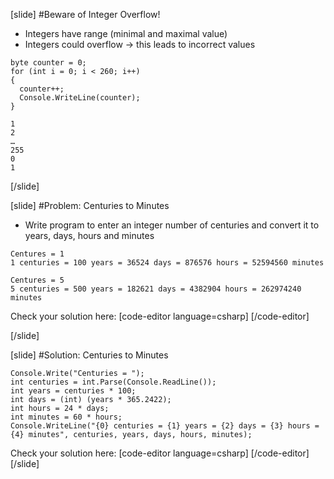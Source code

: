[slide]
#Beware of Integer Overflow!
- Integers have range (minimal and maximal value)
- Integers could overflow -> this leads to incorrect values
```
byte counter = 0;
for (int i = 0; i < 260; i++)
{
  counter++;
  Console.WriteLine(counter);
}

```

```
1
2
…
255
0
1
```
[/slide]

[slide]
#Problem: Centuries to Minutes
- Write program to enter an integer number of centuries and convert it to years, days, hours and minutes
```
Centures = 1
1 centuries = 100 years = 36524 days = 876576 hours = 52594560 minutes
```

```
Centures = 5
5 centuries = 500 years = 182621 days = 4382904 hours = 262974240 minutes
```
Check your solution here: 
[code-editor language=csharp]
[/code-editor]


[/slide]

[slide]
#Solution: Centuries to Minutes
```
Console.Write("Centuries = ");
int centuries = int.Parse(Console.ReadLine());
int years = centuries * 100;
int days = (int) (years * 365.2422); 
int hours = 24 * days;
int minutes = 60 * hours;
Console.WriteLine("{0} centuries = {1} years = {2} days = {3} hours = {4} minutes", centuries, years, days, hours, minutes);

```
Check your solution here: 
[code-editor language=csharp]
[/code-editor]
[/slide]